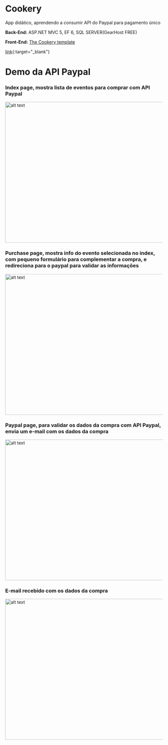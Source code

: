 # Cookery

App didático, aprendendo a consumir API do Paypal para pagamento único

**Back-End:** ASP.NET MVC 5, EF 6, SQL SERVER(GearHost FREE)

**Front-End:** [The Cookery template](https://w3layouts.com/cookery-food-category-flat-bootstrap-responsive-web-template//)

[link](http://ec2-100-25-227-219.compute-1.amazonaws.com/){:target="_blank"}

# Demo da API Paypal

### Index page, mostra lista de eventos para comprar com API Paypal
<img src="https://media.giphy.com/media/jyuuPAWItd9Pn3qCiu/giphy.gif" alt="alt text" width="800" height="450">

### Purchase page, mostra info do evento selecionada no index, com pequeno formulário para complementar a compra, e redireciona para o paypal para validar as informações
<img src="https://media.giphy.com/media/1MXMChATvHfI5hGqt0/giphy.gif" alt="alt text" width="800" height="450">

### Paypal page, para validar os dados da compra com API Paypal, envia um e-mail com os dados da compra
<img src="https://media.giphy.com/media/X9GXy7PMaEBD6XkN40/giphy.gif" alt="alt text" width="800" height="450">

### E-mail recebido com os dados da compra
<img src="https://media.giphy.com/media/1fhLu73nCSnoa0L7e5/giphy.gif" alt="alt text" width="800" height="450">













